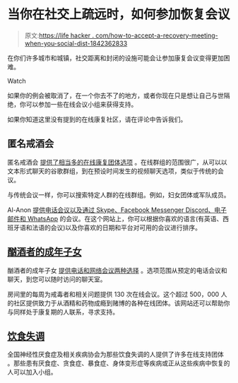 # 当你在社交上疏远时，如何参加恢复会议

> 原文:[https://life hacker . com/how-to-accept-a-recovery-meeting-when-you-social-dist-1842362833](https://lifehacker.com/how-to-attend-a-recovery-meeting-when-youre-social-dist-1842362833)

在你们许多城市和城镇，社交距离和封闭的设施可能会让参加康复会议变得更加困难。

Watch

如果你的例会被取消了，在一个你去不了的地方，或者你现在只是想让自己与世隔绝，你可以参加一些在线会议小组来获得支持。

如果你知道这里没有提到的在线康复社区，请在评论中告诉我们。

## 匿名戒酒会

匿名戒酒会 [提供了相当多的在线康复团体选项](http://aa-intergroup.org/directory.php) 。在线群组的范围很广，从可以以文本形式聊天的谷歌群组，到在预设时间发生的视频聊天选项，类似于传统的会议。

与传统会议一样，你可以搜索特定人群的在线群组。例如，妇女团体或军队成员。

Al-Anon [提供电话会议以及通过 Skype、Facebook Messenger Discord、电子邮件和 WhatsApp](https://al-anon.org/al-anon-meetings/electronic-meetings/) 的会议。在这个网站上，你可以根据你喜欢的语言(有英语、西班牙语和法语的会议)以及你喜欢的日期和平台对可用的会议进行排序。

## [酗酒者的成年子女](https://adultchildren.org/quick-search/?audiobt=Click+Here)

酗酒者的成年子女 [提供电话和网络会议两种选择](https://adultchildren.org/quick-search/?audiobt=Click+Here) 。选项范围从预定的电话会议和聊天，到您可以随时访问的聊天室。

房间里的每周为戒毒者和相关问题提供 130 次在线会议。这个超过 500，000 人的社区提供致力于从酒精和药物成瘾到赌博的各种在线团体。该网站还可以帮助你与同样处于康复期的人联系，寻求支持。

## [饮食失调](https://anad.org/education-and-awareness/online-resources/otheronlinesupportgroups/)

全国神经性厌食症及相关疾病协会为那些饮食失调的人提供了许多在线支持团体 。那些患有厌食症、贪食症、暴食症、身体变形症等疾病或正从这些疾病中恢复的人可以加入小组。
